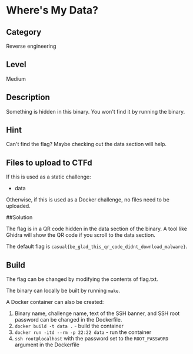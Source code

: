 # Where's My Data?

## Category

Reverse engineering

## Level

Medium

## Description

Something is hidden in this binary. You won't find it by running the binary.

## Hint

Can't find the flag? Maybe checking out the data section will help.

## Files to upload to CTFd

If this is used as a static challenge:

* data

Otherwise, if this is used as a Docker challenge, no files need to be uploaded.

##Solution

The flag is in a QR code hidden in the data section of the binary. A tool like Ghidra will show the QR code if you scroll to the data section.

The default flag is `casual{be_glad_this_qr_code_didnt_download_malware}`.

## Build

The flag can be changed by modifying the contents of flag.txt.

The binary can locally be built by running `make`.

A Docker container can also be created:

1. Binary name, challenge name, text of the SSH banner, and SSH root password can be changed in the
Dockerfile.
2. `docker build -t data .` - build the container
3. `docker run -itd --rm -p 22:22 data` - run the container
4. `ssh root@localhost` with the password set to the `ROOT_PASSWORD` argument in the Dockerfile
